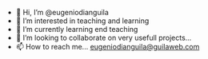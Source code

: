 - 👋 Hi, I’m @eugeniodianguila
- 👀 I’m interested in teaching and learning 
- 🌱 I’m currently learning end teaching
- 💞️ I’m looking to collaborate on very usefull projects...
- 📫 How to reach me... eugeniodianguila@guilaweb.com

<!---
eugeniodianguila/eugeniodianguila is a ✨ special ✨ repository because its `README.md` (this file) appears on your GitHub profile.
You can click the Preview link to take a look at your changes.
--->
